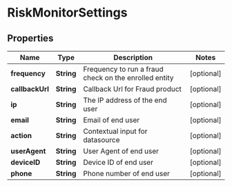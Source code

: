 # RiskMonitorSettings

## Properties
Name | Type | Description | Notes
------------ | ------------- | ------------- | -------------
**frequency** | **String** | Frequency to run a fraud check on the enrolled entity  |  [optional]
**callbackUrl** | **String** | Callback Url for Fraud product  |  [optional]
**ip** | **String** | The IP address of the end user  |  [optional]
**email** | **String** | Email of end user  |  [optional]
**action** | **String** | Contextual input for datasource  |  [optional]
**userAgent** | **String** | User Agent of end user  |  [optional]
**deviceID** | **String** | Device ID of end user  |  [optional]
**phone** | **String** | Phone number of end user  |  [optional]

